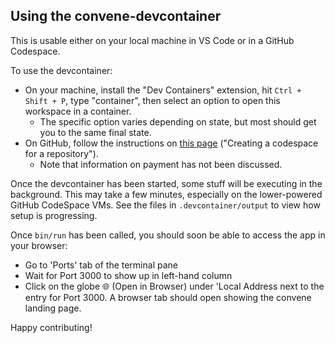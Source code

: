 ## Using the convene-devcontainer

This is usable either on your local machine in VS Code or in a GitHub Codespace.

To use the devcontainer:
- On your machine, install the "Dev Containers" extension, hit `Ctrl + Shift + P`, type "container", then select an option to open this workspace in a container.
  -  The specific option varies depending on state, but most should get you to the same final state.
- On GitHub, follow the instructions on [this page](https://docs.github.com/en/codespaces/developing-in-codespaces/creating-a-codespace-for-a-repository#creating-a-codespace-for-a-repository) ("Creating a codespace for a repository"). 
  - Note that information on payment has not been discussed.

Once the devcontainer has been started, some stuff will be executing in the background. 
This may take a few minutes, especially on the lower-powered GitHub CodeSpace VMs.
See the files in `.devcontainer/output` to view how setup is progressing. 

Once `bin/run` has been called, you should soon be able to access the app in your browser:
- Go to 'Ports' tab of the terminal pane
- Wait for Port 3000 to show up in left-hand column
- Click on the globe 🌐 (Open in Browser) under 'Local Address next to the entry for Port 3000.
A browser tab should open showing the convene landing page. 

Happy contributing!
